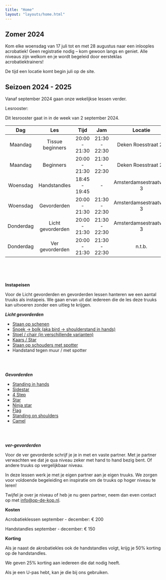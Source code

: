 ```yaml
---
title: "Home"
layout: "layouts/home.html"
---
```


## Zomer 2024
Kom elke woensdag van 17 juli tot en met 28 augustus naar een inlooples acrobatiek! Geen registratie nodig – kom gewoon langs en geniet. Alle niveaus zijn welkom en je wordt begeleid door eersteklas acrobatiektrainers!

De tijd een locatie komt begin juli op de site.


## Seizoen 2024 - 2025
Vanaf september 2024 gaan onze wekelijkse lessen verder.


Lesrooster:


Dit lesrooster gaat in in de week van 2 september 2024.



<div class="courses-table">

|  Dag   	   |     Les      	      |     Tijd     	     |           Jam            |       Locatie        	        |
|:----------:|:-------------------:|:------------------:|:------------------------:|:-----------------------------:|
| Maandag 	  |  Tissue beginners	  |  20:00 - 21:30 	   |     21:30 - 22:30        |      Deken Roesstraat 2g  	      |
| Maandag 	  |     Beginners 	     |  20:00 - 21:30 	   |      21:30 - 22:30       | Deken Roesstraat 2g 	 |
| Woensdag 	 |    Handstandles	    | 18:45 - 19:45    	 |            -             |   Amsterdamsestraatweg 3  	   |
| Woensdag 	 |    Gevorderden	     |   20:00 - 21:30    |      21:30 - 22:30       |   Amsterdamsestraatweg 3  	   |
| Donderdag  | Licht gevorderden 	 |   20:00 - 21:30    |      21:30 - 22:30       |   Amsterdamsestraatweg 3  	   |
| Donderdag  |  Ver gevorderden 	  |   20:00 - 21:30    |            21:30 - 22:30             |           n.t.b.  	           |

</div>

<br>
<br>
<br>

**Instapeisen**

Voor de Licht gevorderden en gevorderden lessen hanteren we een aantal truuks als instapeis. We gaan ervan uit dat iedereen die de les deze truuks kan uitvoeren zonder een uitleg te krijgen.

***Licht gevorderden***
- [Staan op schenen](https://app.skillzones.nl/public/library/video/442)
- [Snoek -> bolk (aka bird -> shoulderstand in hands)](https://app.skillzones.nl/public/library/video/443)
- [Stoel / chair (in verschillende varianten)](https://app.skillzones.nl/public/library/video/445)
- [Kaars / Star](https://app.skillzones.nl/public/library/video/444)
- [Staan op schouders met spotter](https://app.skillzones.nl/public/library/video/446)
- Handstand tegen muur / met spotter

<br>
<br>

***Gevorderden***
- [Standing in hands](https://app.skillzones.nl/public/library/video/99)
- [Sidestar](https://app.skillzones.nl/public/library/video/98)
- [4 Step](https://app.skillzones.nl/public/library/video/97)
- [Star](https://app.skillzones.nl/public/library/video/96)
- [Ninja star](https://app.skillzones.nl/public/library/video/95)
- [Flag](https://app.skillzones.nl/public/library/video/94)
- [Standing on shoulders](https://app.skillzones.nl/public/library/video/93)
- [Camel](https://app.skillzones.nl/public/library/video/91)

<br>
<br>

***ver-gevorderden***

Voor de ver gevorderde schrijf je je in met en vaste partner. Met je partner verwachten we dat je qua niveau zeker met hand to hand bezig bent. Of andere truuks op vergelijkbaar niveau.


In deze lessen werk je met je eigen partner aan je eigen truuks. We zorgen voor voldoende begeleiding en inspiratie om de truuks op hoger niveau te leren!


Twijfel je over je niveau of heb je nu geen partner, neem dan even contact op met info@op-de-kop.nl.

**Kosten**

Acrobatieklessen september - december: € 200

Handstandles september - december: € 150


**Korting**

Als je naast de akrobatiekles ook de handstandles volgt, krijg je 50% korting op de handstandles.

We geven 25% korting aan iedereen die dat nodig heeft.

Als je een U-pas hebt, kan je die bij ons gebruiken.
<br>
<br>

